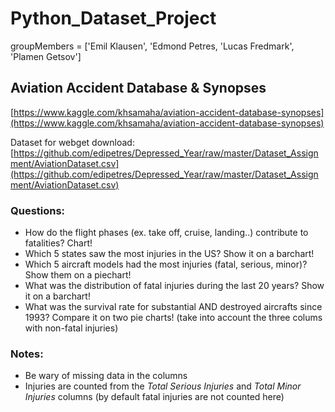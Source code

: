 # Python_Dataset_Project

groupMembers = ['Emil Klausen', 'Edmond Petres, 'Lucas Fredmark', 'Plamen Getsov']

## Aviation Accident Database & Synopses

[https://www.kaggle.com/khsamaha/aviation-accident-database-synopses](https://www.kaggle.com/khsamaha/aviation-accident-database-synopses)

Dataset for webget download: [https://github.com/edipetres/Depressed_Year/raw/master/Dataset_Assignment/AviationDataset.csv](https://github.com/edipetres/Depressed_Year/raw/master/Dataset_Assignment/AviationDataset.csv)

### Questions:
- How do the flight phases (ex. take off, cruise, landing..) contribute to fatalities? Chart!
- Which 5 states saw the most injuries in the US? Show it on a barchart!
- Which 5 aircraft models had the most injuries (fatal, serious, minor)? Show them on a piechart!
- What was the distribution of fatal injuries during the last 20 years? Show it on a barchart!
- What was the survival rate for substantial AND destroyed aircrafts since 1993? Compare it on two pie charts!
(take into account the three colums with non-fatal injuries)

### Notes:
- Be wary of missing data in the columns
- Injuries are counted from the _Total Serious Injuries_ and _Total Minor Injuries_ columns (by default fatal injuries are not counted here)
